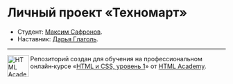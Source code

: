 # Личный проект «Техномарт»

* Студент: [Максим Сафронов](https://up.htmlacademy.ru/htmlcss/26/user/32787).
* Наставник: [Дарья Глаголь](https://up.htmlacademy.ru/htmlcss/26/user/303891).

---

<a href="https://htmlacademy.ru/intensive/htmlcss"><img align="left" width="50" height="50" alt="HTML Academy" src="https://up.htmlacademy.ru/static/img/intensive/htmlcss/logo-for-github-2.png"></a>

Репозиторий создан для обучения на профессиональном онлайн‑курсе «[HTML и CSS, уровень 1](https://htmlacademy.ru/intensive/htmlcss)» от [HTML Academy](https://htmlacademy.ru).
